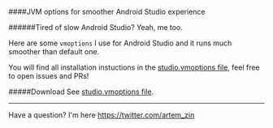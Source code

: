 ####JVM options for smoother Android Studio experience

######Tired of slow Android Studio? 
Yeah, me too.

Here are some `vmoptions` I use for Android Studio and it runs much smoother than default one.

You will find all installation instuctions in the [studio.vmoptions file](studio.vmoptions), feel free to open issues and PRs!

#####Download
See [studio.vmoptions file](studio.vmoptions).

------------

Have a question? I'm here https://twitter.com/artem_zin
